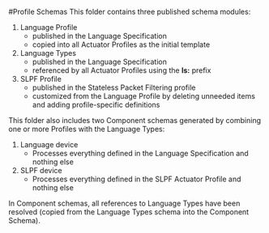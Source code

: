 #Profile Schemas
This folder contains three published schema modules:
1. Language Profile
    * published in the Language Specification
    * copied into all Actuator Profiles as the initial template
2. Language Types
    * published in the Language Specification
    * referenced by all Actuator Profiles using the **ls:** prefix
3. SLPF Profile
    * published in the Stateless Packet Filtering profile
    * customized from the Language Profile by deleting unneeded items
    and adding profile-specific definitions

This folder also includes two Component schemas
generated by combining one or more Profiles with the Language Types:
1. Language device
    * Processes everything defined in the Language Specification and nothing else
2. SLPF device
    * Processes everything defined in the SLPF Actuator Profile and nothing else

In Component schemas, all references to Language Types have been resolved
(copied from the Language Types schema into the Component Schema).